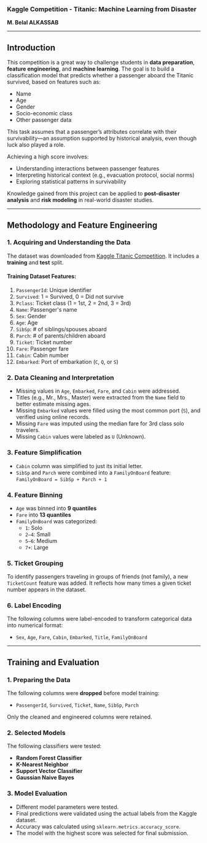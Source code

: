 ### Kaggle Competition - Titanic: Machine Learning from Disaster  
**M. Belal ALKASSAB**

---

## Introduction

This competition is a great way to challenge students in **data preparation**, **feature engineering**, and **machine learning**. The goal is to build a classification model that predicts whether a passenger aboard the Titanic survived, based on features such as:

- Name  
- Age  
- Gender  
- Socio-economic class  
- Other passenger data  

This task assumes that a passenger’s attributes correlate with their survivability—an assumption supported by historical analysis, even though luck also played a role.

Achieving a high score involves:

- Understanding interactions between passenger features
- Interpreting historical context (e.g., evacuation protocol, social norms)
- Exploring statistical patterns in survivability

Knowledge gained from this project can be applied to **post-disaster analysis** and **risk modeling** in real-world disaster studies.

---

## Methodology and Feature Engineering

### 1. Acquiring and Understanding the Data

The dataset was downloaded from [Kaggle Titanic Competition](https://www.kaggle.com/competitions/titanic). It includes a **training** and **test** split.

#### Training Dataset Features:
1. `PassengerId`: Unique identifier  
2. `Survived`: 1 = Survived, 0 = Did not survive  
3. `Pclass`: Ticket class (1 = 1st, 2 = 2nd, 3 = 3rd)  
4. `Name`: Passenger's name  
5. `Sex`: Gender  
6. `Age`: Age  
7. `SibSp`: # of siblings/spouses aboard  
8. `Parch`: # of parents/children aboard  
9. `Ticket`: Ticket number  
10. `Fare`: Passenger fare  
11. `Cabin`: Cabin number  
12. `Embarked`: Port of embarkation (`C`, `Q`, or `S`)

### 2. Data Cleaning and Interpretation

- Missing values in `Age`, `Embarked`, `Fare`, and `Cabin` were addressed.
- Titles (e.g., Mr., Mrs., Master) were extracted from the `Name` field to better estimate missing ages.
- Missing `Embarked` values were filled using the most common port (`S`), and verified using online records.
- Missing `Fare` was imputed using the median fare for 3rd class solo travelers.
- Missing `Cabin` values were labeled as `U` (Unknown).

### 3. Feature Simplification

- `Cabin` column was simplified to just its initial letter.
- `SibSp` and `Parch` were combined into a `FamilyOnBoard` feature:  
  `FamilyOnBoard = SibSp + Parch + 1`

### 4. Feature Binning

- `Age` was binned into **9 quantiles**
- `Fare` into **13 quantiles**
- `FamilyOnBoard` was categorized:
  - `1`: Solo  
  - `2–4`: Small  
  - `5–6`: Medium  
  - `7+`: Large

### 5. Ticket Grouping

To identify passengers traveling in groups of friends (not family), a new `TicketCount` feature was added. It reflects how many times a given ticket number appears in the dataset.

### 6. Label Encoding

The following columns were label-encoded to transform categorical data into numerical format:
- `Sex`, `Age`, `Fare`, `Cabin`, `Embarked`, `Title`, `FamilyOnBoard`

---

## Training and Evaluation

### 1. Preparing the Data

The following columns were **dropped** before model training:
- `PassengerId`, `Survived`, `Ticket`, `Name`, `SibSp`, `Parch`

Only the cleaned and engineered columns were retained.

### 2. Selected Models

The following classifiers were tested:

- **Random Forest Classifier**
- **K-Nearest Neighbor**
- **Support Vector Classifier**
- **Gaussian Naive Bayes**

### 3. Model Evaluation

- Different model parameters were tested.
- Final predictions were validated using the actual labels from the Kaggle dataset.
- Accuracy was calculated using `sklearn.metrics.accuracy_score`.
- The model with the highest score was selected for final submission.
